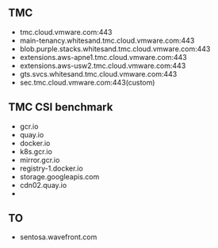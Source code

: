 
## TMC
- tmc.cloud.vmware.com:443
- main-tenancy.whitesand.tmc.cloud.vmware.com:443
- blob.purple.stacks.whitesand.tmc.cloud.vmware.com:443
- extensions.aws-apne1.tmc.cloud.vmware.com:443
- extensions.aws-usw2.tmc.cloud.vmware.com:443
- gts.svcs.whitesand.tmc.cloud.vmware.com:443
- sec.tmc.cloud.vmware.com:443(custom)

## TMC CSI benchmark
- gcr.io
- quay.io
- docker.io
- k8s.gcr.io
- mirror.gcr.io
- registry-1.docker.io
- storage.googleapis.com
- cdn02.quay.io
- 
## TO
- sentosa.wavefront.com
